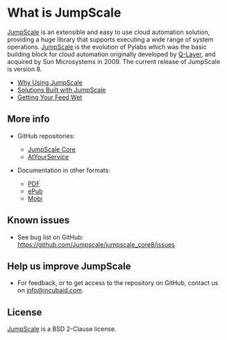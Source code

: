 # What is JumpScale

[JumpScale](http://www.jumpscale.com/) is an extensible and easy to use cloud automation solution, providing a huge library that supports executing a wide range of system operations. [JumpScale](http://www.jumpscale.com/) is the evolution of Pylabs which was the basic building block for cloud automation originally developed by [Q-Layer](http://incubaid.com/successes/Q-Layer/), and acquired by Sun Microsystems in 2009\. The current release of JumpScale is version 8.

- [Why Using JumpScale](Introduction/WhyJumpScale.md)
- [Solutions Built with JumpScale](Introduction/JumpScaleSolutions.md)
- [Getting Your Feed Wet](GettingYourFeetWet/GettingYourFeetWet.md)

## More info

- GitHub repositories:

  - [JumpScale Core](https://github.com/Jumpscale/jumpscale_core8)
  - [AtYourService](https://github.com/Jumpscale/ays_jumpscale8)

- Documentation in other formats:

  - [PDF](https://www.gitbook.com/download/pdf/book/gig/jumpscale-core8)
  - [ePub](https://www.gitbook.com/download/epub/book/gig/jumpscale-core8)
  - [Mobi](https://www.gitbook.com/download/mobi/book/gig/jumpscale-core8)

## Known issues

- See bug list on GitHub: <https://github.com/Jumpscale/jumpscale_core8/issues>

## Help us improve JumpScale

- For feedback, or to get access to the repository on GitHub, contact us on info@incubaid.com.

## License

[JumpScale](http://www.jumpscale.com/) is a BSD 2-Clause license.
